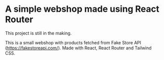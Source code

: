 # A simple webshop made using React Router

This project is still in the making.

This is a small webshop with products fetched from Fake Store API (https://fakestoreapi.com/). Made with React, React Router and Tailwind CSS.
